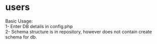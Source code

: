 # users
Basic Usage:<br/>
1- Enter DB details in config.php<br/>
2- Schema structure is in repository, however does not contain create schema for db.<br/>
